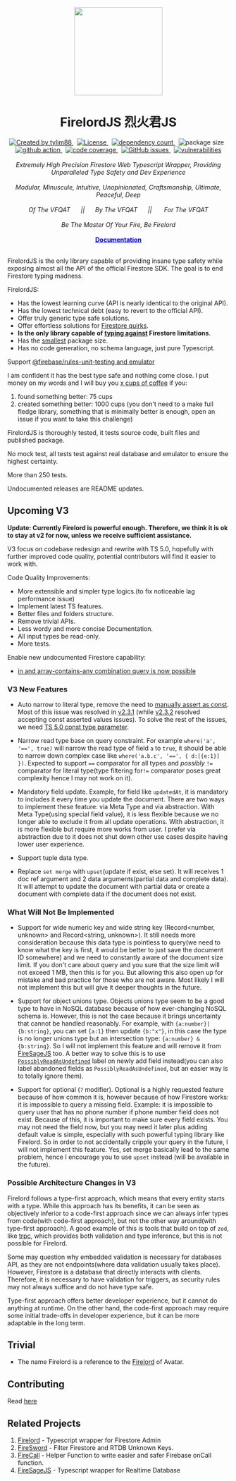 <!-- markdownlint-disable MD010 -->
<!-- markdownlint-disable MD033 -->
<!-- markdownlint-disable MD041 -->

<div align="center">
		<img src="https://raw.githubusercontent.com/tylim88/Firelord/main/img/ozai.png" width="200px"/>
		<h1>FirelordJS 烈火君JS</h1>
</div>

<div align="center">
		<a href="https://www.npmjs.com/package/firelordjs" target="_blank">
				<img
					src="https://img.shields.io/npm/v/firelordjs"
					alt="Created by tylim88"
				/>
			</a>
			&nbsp;
			<a
				href="https://github.com/tylim88/firelordjs/blob/main/LICENSE"
				target="_blank"
			>
				<img
					src="https://img.shields.io/github/license/tylim88/firelordjs"
					alt="License"
				/>
			</a>
			&nbsp;
			<a
				href="https://www.npmjs.com/package/firelordjs?activeTab=dependencies"
				target="_blank"
			>
				<img
					src="https://img.shields.io/badge/dynamic/json?url=https://api.npmutil.com/package/firelordjs&label=dependencies&query=$.dependencies.count&color=brightgreen"
					alt="dependency count"
				/>
			</a>
			&nbsp;
			<img
				src="https://img.shields.io/badge/gzipped-2.5KB-brightgreen"
				alt="package size"
			/>
			&nbsp;
			<a href="https://github.com/tylim88/Firelordjs/actions" target="_blank">
				<img
					src="https://github.com/tylim88/Firelordjs/workflows/Main/badge.svg"
					alt="github action"
				/>
			</a>
			&nbsp;
			<a href="https://codecov.io/gh/tylim88/Firelordjs" target="_blank">
				<img
					src="https://codecov.io/gh/tylim88/Firelordjs/branch/main/graph/badge.svg"
					alt="code coverage"
				/>
			</a>
			&nbsp;
			<a href="https://github.com/tylim88/Firelordjs/issues" target="_blank">
				<img
					alt="GitHub issues"
					src="https://img.shields.io/github/issues-raw/tylim88/firelordjs"
				></img>
			</a>
			&nbsp;
			<a href="https://snyk.io/test/github/tylim88/FirelordJS" target="_blank">
				<img
					src="https://snyk.io/test/github/tylim88/FirelordJS/badge.svg"
					alt="vulnerabilities"
				/>
			</a>
</div>
<br/>
<div align="center">
		<i>Extremely High Precision Firestore Web Typescript Wrapper, Providing Unparalleled Type Safety and Dev Experience</i>
</div>
<br/>
<div align="center">
		<i>Modular, Minuscule, Intuitive, Unopinionated, Craftsmanship, Ultimate, Peaceful, Deep</i>
</div>
<br/>
<div align="center">
	<i>Of The VFQAT &#160;&#160;&#160;&#160;&#160;||&#160;&#160;&#160;&#160;&#160; By The VFQAT &#160;&#160;&#160;&#160;&#160;|| &#160;&#160;&#160;&#160;&#160; For The VFQAT</i>
</div>
<br />
<div align="center">
	<i>Be The Master Of Your Fire, Be Firelord</i>
</div>
<br>
<div align="center">
<a href="https://firelordjs.com/quick_start" target="_blank" style="color:blue"><strong>Documentation</strong></a>
</div>
<br/>

FirelordJS is the only library capable of providing insane type safety while exposing almost all the API of the official Firestore SDK. The goal is to end Firestore typing madness.

FirelordJS:

- Has the lowest learning curve (API is nearly identical to the original API).
- Has the lowest technical debt (easy to revert to the official API).
- Offer truly generic type safe solutions.
- Offer effortless solutions for [Firestore quirks](https://firelordjs.com/highlights/about).
- **Is the only library capable of [typing against](https://firelordjs.com/highlights/query_rule_typing) Firestore limitations**.
- Has the [smallest](https://firelordjs.com/minified_size) package size.
- Has no code generation, no schema language, just pure Typescript.

Support [@firebase/rules-unit-testing and emulator](https://firelordjs.com/guides/tests)

I am confident it has the best type safe and nothing come close. I put money on my words and I will buy you [x cups of coffee](https://www.buymeacoffee.com/) if you:

1. found something better: 75 cups
2. created something better: 1000 cups (you don't need to a make full fledge library, something that is minimally better is enough, open an issue if you want to take this challenge)

FirelordJS is thoroughly tested, it tests source code, built files and published package.

No mock test, all tests test against real database and emulator to ensure the highest certainty.

More than 250 tests.

Undocumented releases are README updates.

## Upcoming V3

**Update: Currently Firelord is powerful enough. Therefore, we think it is ok to stay at v2 for now, unless we receive sufficient assistance.**

V3 focus on codebase redesign and rewrite with TS 5.0, hopefully with further improved code quality, potential contributors will find it easier to work with.

Code Quality Improvements:

- More extensible and simpler type logics.(to fix noticeable lag performance issue)
- Implement latest TS features.
- Better files and folders structure.
- Remove trivial APIs.
- Less wordy and more concise Documentation.
- All input types be read-only.
- More tests.

Enable new undocumented Firestore capability:

- [in and array-contains-any combination query is now possible](https://github.com/firebase/firebase-js-sdk/issues/7147)

### V3 New Features

- Auto narrow to literal type, remove the need to [manually assert as const](https://firelordjs.com/highlights/where#const-assertion). Most of this issue was resolved in [v2.3.1](https://github.com/tylim88/FirelordJS/releases/tag/2.3.1) (while [v2.3.2](https://github.com/tylim88/FirelordJS/releases/tag/2.3.2) resolved accepting const asserted values issues). To solve the rest of the issues, we need [TS 5.0 const type parameter](https://devblogs.microsoft.com/typescript/announcing-typescript-5-0-beta/#const-type-parameters).

- Narrow read type base on query constraint. For example `where('a', '==', true)` will narrow the read type of field `a` to `true`, it should be able to narrow down complex case like `where('a.b.c', '==', { d:[{e:1}] })`. Expected to support `==` comparator for all types and _possibly_ `!=` comparator for literal type(type filtering for`!=` comparator poses great complexity hence I may not work on it).

- Mandatory field update. Example, for field like `updatedAt`, it is mandatory to includes it every time you update the document. There are two ways to implement these feature: via Meta Type and via abstraction. With Meta Type(using special field value), it is less flexible because we no longer able to exclude it from all update operations. With abstraction, it is more flexible but require more works from user. I prefer via abstraction due to it does not shut down other use cases despite having lower user experience.

- Support tuple data type.

- Replace `set merge` with `upset`(update if exist, else set). It will receives 1 doc ref argument and 2 data arguments(partial data and complete data). It will attempt to update the document with partial data or create a document with complete data if the document does not exist.

### What Will Not Be Implemented

- Support for wide numeric key and wide string key (Record<number, unknown> and Record<string, unknown>). It still needs more consideration because this data type is pointless to query(we need to know what the key is first, it would be better to just save the document ID somewhere) and we need to constantly aware of the document size limit. If you don't care about query and you sure that the size limit will not exceed 1 MB, then this is for you. But allowing this also open up for mistake and bad practice for those who are not aware. Most likely I will not implement this but will give it deeper thoughts in the future.

- Support for object unions type. Objects unions type seem to be a good type to have in NoSQL database because of how ever-changing NoSQL schema is. However, this is not the case because it brings uncertainty that cannot be handled reasonably. For example, with `{a:number}|{b:string}`, you can set `{a:1}` then update `{b:"x"}`, in this case the type is no longer unions type but an intersection type: `{a:number} & {b:string}`. So I will not implement this feature and will remove it from [FireSageJS](https://github.com/tylim88/FireSageJS) too. A better way to solve this is to use [`PossiblyReadAsUndefined`](https://firelordjs.com/guides/possibly_read_as_undefined) label on newly add field instead(you can also label abandoned fields as `PossiblyReadAsUndefined`, but an easier way is to totally ignore them).

- Support for optional (`?` modifier). Optional is a highly requested feature because of how common it is, however because of how Firestore works: it is impossible to query a missing field. Example: it is impossible to query user that has no phone number if phone number field does not exist. Because of this, it is important to make sure every field exists. You may not need the field now, but you may need it later plus adding default value is simple, especially with such powerful typing library like Firelord. So in order to not accidentally cripple your query in the future, I will not implement this feature. Yes, set merge basically lead to the same problem, hence I encourage you to use `upset` instead (will be available in the future).

### Possible Architecture Changes in V3

Firelord follows a type-first approach, which means that every entity starts with a type. While this approach has its benefits, it can be seen as objectively inferior to a code-first approach since we can always infer types from code(with code-first approach), but not the other way around(with type-first approach). A good example of this is tools that build on top of `zod`, like [trpc](https://github.com/trpc/trpc), which provides both validation and type inference, but this is not possible for Firelord.

Some may question why embedded validation is necessary for databases API, as they are not endpoints(where data validation usually takes place). However, Firestore is a database that directly interacts with clients. Therefore, it is necessary to have validation for triggers, as security rules may not always suffice and do not have type safe.

Type-first approach offers better developer experience, but it cannot do anything at runtime. On the other hand, the code-first approach may require some initial trade-offs in developer experience, but it can be more adaptable in the long term.

## Trivial

- The name Firelord is a reference to the [Firelord](https://avatar.fandom.com/wiki/Fire_Lord) of Avatar.

## Contributing

Read [here](https://firelordjs.com/contributing)

## Related Projects

1. [Firelord](https://github.com/tylim88/Firelord) - Typescript wrapper for Firestore Admin
2. [FireSword](https://github.com/tylim88/firesword) - Filter Firestore and RTDB Unknown Keys.
3. [FireCall](https://github.com/tylim88/FireCall) - Helper Function to write easier and safer Firebase onCall function.
4. [FireSageJS](https://github.com/tylim88/FireSageJS) - Typescript wrapper for Realtime Database
